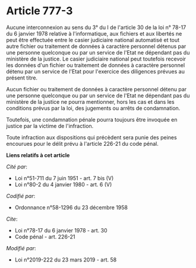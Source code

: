 # Article 777-3

Aucune interconnexion au sens du 3° du I de l'article 30 de la loi n° 78-17 du 6 janvier 1978 relative à l'informatique, aux
fichiers et aux libertés ne peut être effectuée entre le casier judiciaire national automatisé et tout autre fichier ou
traitement de données à caractère personnel détenus par une personne quelconque ou par un service de l'Etat ne dépendant pas
du ministère de la justice. Le casier judiciaire national peut toutefois recevoir les données d'un fichier ou traitement de
données à caractère personnel détenu par un service de l'Etat pour l'exercice des diligences prévues au présent titre.

Aucun fichier ou traitement de données à caractère personnel détenu par une personne quelconque ou par un service de l'Etat
ne dépendant pas du ministère de la justice ne pourra mentionner, hors les cas et dans les conditions prévus par la loi, des
jugements ou arrêts de condamnation.

Toutefois, une condamnation pénale pourra toujours être invoquée en justice par la victime de l'infraction.

Toute infraction aux dispositions qui précèdent sera punie des peines encourues pour le délit prévu à l'article 226-21 du
code pénal.

**Liens relatifs à cet article**

_Cité par_:

  - Loi n°51-711 du 7 juin 1951 - art. 7 bis (V)
  - Loi n°80-2 du 4 janvier 1980  - art. 6 (V)

_Codifié par_:

  - Ordonnance n°58-1296 du 23 décembre 1958

_Cite_:

  - Loi n°78-17 du 6 janvier 1978 - art. 30
  - Code pénal - art. 226-21

_Modifié par_:

  - Loi n°2019-222 du 23 mars 2019 - art. 58
